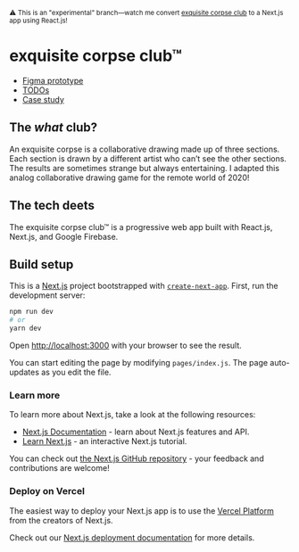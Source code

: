 <sup>⚠️ This is an "experimental" branch—watch me convert [exquisite corpse club](https://github.com/fartinmartin/exquisite-corpse) to a Next.js app using React.js!</sup>

# exquisite corpse club™

- [Figma prototype](https://www.figma.com/proto/RNg8lCVQnMU5HAeYxu03UT/exquisite-corpse-club?node-id=40%3A25&scaling=min-zoom)
- [TODOs](https://trello.com/b/JmK3HtwP/exquisite-corpse-club™)
- [Case study](https://www.martinlindberg.me/exquisite-corpse-club/)

## The _what_ club?

An exquisite corpse is a collaborative drawing made up of three sections. Each section is drawn by a different artist who can’t see the other sections. The results are sometimes strange but always entertaining. I adapted this analog collaborative drawing game for the remote world of 2020!

## The tech deets

The exquisite corpse club™ is a progressive web app built with React.js, Next.js, and Google Firebase.

## Build setup

This is a [Next.js](https://nextjs.org/) project bootstrapped with [`create-next-app`](https://github.com/vercel/next.js/tree/canary/packages/create-next-app). First, run the development server:

```bash
npm run dev
# or
yarn dev
```

Open [http://localhost:3000](http://localhost:3000) with your browser to see the result.

You can start editing the page by modifying `pages/index.js`. The page auto-updates as you edit the file.

### Learn more

To learn more about Next.js, take a look at the following resources:

- [Next.js Documentation](https://nextjs.org/docs) - learn about Next.js features and API.
- [Learn Next.js](https://nextjs.org/learn) - an interactive Next.js tutorial.

You can check out [the Next.js GitHub repository](https://github.com/vercel/next.js/) - your feedback and contributions are welcome!

### Deploy on Vercel

The easiest way to deploy your Next.js app is to use the [Vercel Platform](https://vercel.com/import?utm_medium=default-template&filter=next.js&utm_source=create-next-app&utm_campaign=create-next-app-readme) from the creators of Next.js.

Check out our [Next.js deployment documentation](https://nextjs.org/docs/deployment) for more details.

<!--
## Useful links

- https://leerob.io/blog/nextjs-firebase-serverless
- https://medium.com/@karlfrascari/best-of-next-js-multiple-dynamic-routes-and-seo-388e3ec373c0

-->
